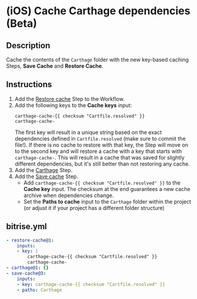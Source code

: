 # (iOS) Cache Carthage dependencies (Beta)

## Description

Cache the contents of the `Carthage` folder with the new key-based caching Steps, **Save Cache** and **Restore Cache**.

## Instructions

1. Add the [Restore cache](https://github.com/bitrise-steplib/bitrise-step-restore-cache) Step to the Workflow.
1. Add the following keys to the **Cache keys** input:
    ```
    carthage-cache-{{ checksum "Cartfile.resolved" }}
    carthage-cache-
    ```
    The first key will result in a unique string based on the exact dependencies defined in `Cartfile.resolved` (make sure to commit the file!). If there is no cache to restore with that key, the Step will move on to the second key and will restore a cache with a key that starts with `carthage-cache-`. This will result in a cache that was saved for slightly different dependencies, but it's still better than not restoring any cache.
1. Add the [Carthage](https://github.com/bitrise-steplib/steps-carthage) Step.
1. Add the [Save cache](https://github.com/bitrise-steplib/bitrise-step-restore-cache) Step.
    - Add `carthage-cache-{{ checksum "Cartfile.resolved" }}` to the **Cache key** input. The checksum at the end guarantees a new cache archive when dependencies change.
    - Set the **Paths to cache** input to the `Carthage` folder within the project (or adjust it if your project has a different folder structure)

## bitrise.yml

```yaml
- restore-cache@1:
    inputs:
    - key: |
        carthage-cache-{{ checksum "Cartfile.resolved" }}
        carthage-cache-
- carthage@1: {}
- save-cache@3:
    inputs:
    - key: carthage-cache-{{ checksum "Cartfile.resolved" }}
    - paths: Carthage
```
